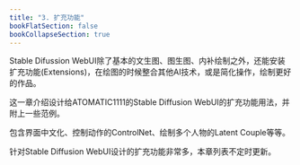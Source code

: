 ```yaml
---
title: "3. 扩充功能"
bookFlatSection: false
bookCollapseSection: true
---
```


Stable Difussion WebUI除了基本的文生图、图生图、内补绘制之外，还能安装扩充功能(Extensions)，在绘图的时候整合其他AI技术，或是简化操作，绘制更好的作品。

这一章介绍设计给ATOMATIC1111的Stable Diffusion WebUI的扩充功能用法，并附上一些范例。

包含界面中文化、控制动作的ControlNet、绘制多个人物的Latent Couple等等。

针对Stable Diffusion WebUI设计的扩充功能非常多，本章列表不定时更新。
